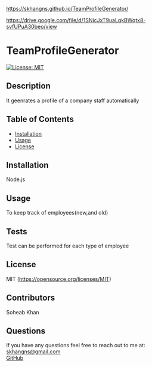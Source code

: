 https://skhangns.github.io/TeamProfileGenerator/

https://drive.google.com/file/d/1SNicJxT9uaLqkBWqtx8-svfUPuA30beo/view


# TeamProfileGenerator

[![License: MIT](https://img.shields.io/badge/License-MIT-yellow.svg)](https://opensource.org/licenses/MIT)

## Description

It geenrates a profile of a company staff automatically

## Table of Contents

- [Installation](#installation)
- [Usage](#usage)
- [License](#license)

## Installation

Node.js

## Usage

To keep track of employees(new,and old)

## Tests

Test can be performed for each type of employee

## License

MIT
(https://opensource.org/licenses/MIT)

## Contributors

Soheab Khan

## Questions

If you have any questions feel free to reach out to me at:
<br>
[skhangns@gmail.com](mailto:skhangns@gmail.com)
<br>
[GitHub](https://github.com/skhangns)
